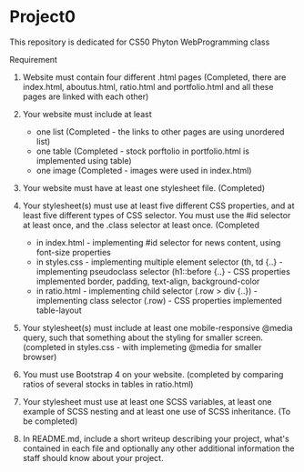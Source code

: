 # Project0
This repository is dedicated for CS50 Phyton WebProgramming class

Requirement
1. Website must contain four different .html pages 
   (Completed, there are index.html, aboutus.html, ratio.html and portfolio.html and all   these pages are linked with each other)
   
2. Your website must include at least 
   - one list (Completed - the links to other pages are using unordered list)
   - one table (Completed - stock porftolio in portfolio.html is implemented using table)
   - one image (Completed - images were used in index.html)
  
3. Your website must have at least one stylesheet file.
   (Completed)

4. Your stylesheet(s) must use at least five different CSS properties, and at least five different types of CSS selector. You must use the #id selector at least once, and the .class selector at least once. 
   (Completed
   - in index.html - implementing #id selector for news content, using font-size properties
   - in styles.css - implementing multiple element selector (th, td {..}
                   - implementing pseudoclass selector (h1::before {..}
                   - CSS properties implemented border, padding, text-align, background-color
   - in ratio.html - implementing child selector (.row > div {..})
                  - implementing class selector (.row)
                  - CSS properties implemented table-layout
   
 5. Your stylesheet(s) must include at least one mobile-responsive @media query, such that something about the styling for smaller screen. 
    (completed in styles.css - with implemeting @media for smaller browser)
    
 6. You must use Bootstrap 4 on your website. (completed by comparing ratios of several stocks in tables in ratio.html)
 7. Your stylesheet must use at least one SCSS variables, at least one example of SCSS nesting and at least one use of SCSS inheritance. (To be completed)
 8. In README.md, include a short writeup describing your project, what's contained in each file and optionally any other additional information the staff should know about your project. 
 
 
